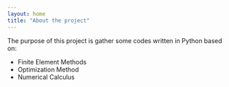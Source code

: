 ```yaml
---
layout: home
title: "About the project"
---
```


The purpose of this project is gather some codes written in Python based on:
- Finite Element Methods
- Optimization Method
- Numerical Calculus
